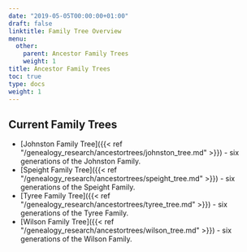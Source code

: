 ```yaml
---
date: "2019-05-05T00:00:00+01:00"
draft: false
linktitle: Family Tree Overview
menu:
  other:
    parent: Ancestor Family Trees
    weight: 1
title: Ancestor Family Trees
toc: true
type: docs
weight: 1
---
```

## Current Family Trees

* [Johnston Family Tree]({{< ref "/genealogy_research/ancestortrees/johnston_tree.md" >}}) - six generations of the Johnston Family.
* [Speight Family Tree]({{< ref "/genealogy_research/ancestortrees/speight_tree.md" >}}) - six generations of the Speight Family.
* [Tyree Family Tree]({{< ref "/genealogy_research/ancestortrees/tyree_tree.md" >}}) - six generations of the Tyree Family.
* [Wilson Family Tree]({{< ref "/genealogy_research/ancestortrees/wilson_tree.md" >}}) - six generations of the Wilson Family.
